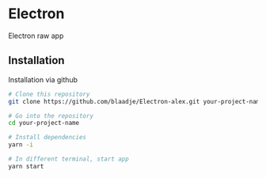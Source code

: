 # Electron
Electron raw app

## Installation
Installation via github 

```bash
# Clone this repository
git clone https://github.com/blaadje/Electron-alex.git your-project-name

# Go into the repository
cd your-project-name

# Install dependencies
yarn -i

# In different terminal, start app
yarn start

```
